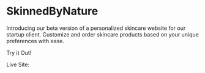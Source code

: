 # SkinnedByNature

Introducing our beta version of a personalized skincare website for our startup client. Customize and order skincare products based on your unique preferences with ease.

Try it Out! 

Live Site: 